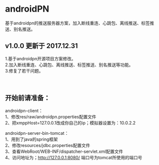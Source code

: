 # androidPN

基于androidpn的推送服务器方案，加入断线重连、心跳包、离线推送、标签推送、别名推送。
<br> 
## v1.0.0 更新于 2017.12.31

  1.基于androidpn开源项目方案修改。<br> 
  2.加入断线重连、心跳包、离线推送、标签推送、别名推送等功能。<br> 
  3.修复了若干问题。<br> 
<br> <br> 
## 开始前请准备：

  androidpn-client：<br> 
  1、修改res/raw/androidpn.properties配置文件<br> 
  2、把xmppHost=127.0.0.1改成你自己的ip；模拟器设置为：10.0.2.2<br> 

  androidpn-server-bin-tomcat：<br> 
  1、用到了java的spring框架<br> 
  2、修改resources/jdbc.properties配置文件<br> 
  3、查看WebRoot/WEB-INF/dispatcher-servlet.xml配置文件<br> 
  4、访问地址为；http://127.0.0.1:8080/ 端口号为tomcat所使用的端口号<br> 
